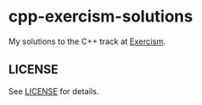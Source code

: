# cpp-exercism-solutions

My solutions to the C++ track at [Exercism](https://exercism.org).

## LICENSE

See [LICENSE](LICENSE) for details.
